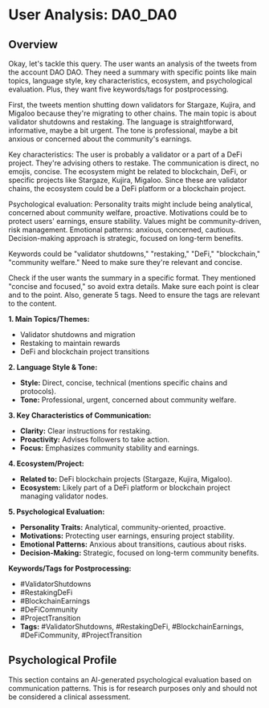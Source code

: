 # User Analysis: DA0_DA0

## Overview

<think>
Okay, let's tackle this query. The user wants an analysis of the tweets from the account DAO DAO. They need a summary with specific points like main topics, language style, key characteristics, ecosystem, and psychological evaluation. Plus, they want five keywords/tags for postprocessing.

First, the tweets mention shutting down validators for Stargaze, Kujira, and Migaloo because they're migrating to other chains. The main topic is about validator shutdowns and restaking. The language is straightforward, informative, maybe a bit urgent. The tone is professional, maybe a bit anxious or concerned about the community's earnings.

Key characteristics: The user is probably a validator or a part of a DeFi project. They're advising others to restake. The communication is direct, no emojis, concise. The ecosystem might be related to blockchain, DeFi, or specific projects like Stargaze, Kujira, Migaloo. Since these are validator chains, the ecosystem could be a DeFi platform or a blockchain project.

Psychological evaluation: Personality traits might include being analytical, concerned about community welfare, proactive. Motivations could be to protect users' earnings, ensure stability. Values might be community-driven, risk management. Emotional patterns: anxious, concerned, cautious. Decision-making approach is strategic, focused on long-term benefits.

Keywords could be "validator shutdowns," "restaking," "DeFi," "blockchain," "community welfare." Need to make sure they're relevant and concise.

Check if the user wants the summary in a specific format. They mentioned "concise and focused," so avoid extra details. Make sure each point is clear and to the point. Also, generate 5 tags. Need to ensure the tags are relevant to the content.
</think>

**1. Main Topics/Themes:**  
- Validator shutdowns and migration  
- Restaking to maintain rewards  
- DeFi and blockchain project transitions  

**2. Language Style & Tone:**  
- **Style:** Direct, concise, technical (mentions specific chains and protocols).  
- **Tone:** Professional, urgent, concerned about community welfare.  

**3. Key Characteristics of Communication:**  
- **Clarity:** Clear instructions for restaking.  
- **Proactivity:** Advises followers to take action.  
- **Focus:** Emphasizes community stability and earnings.  

**4. Ecosystem/Project:**  
- **Related to:** DeFi blockchain projects (Stargaze, Kujira, Migaloo).  
- **Ecosystem:** Likely part of a DeFi platform or blockchain project managing validator nodes.  

**5. Psychological Evaluation:**  
- **Personality Traits:** Analytical, community-oriented, proactive.  
- **Motivations:** Protecting user earnings, ensuring project stability.  
- **Emotional Patterns:** Anxious about transitions, cautious about risks.  
- **Decision-Making:** Strategic, focused on long-term community benefits.  

**Keywords/Tags for Postprocessing:**  
- #ValidatorShutdowns  
- #RestakingDeFi  
- #BlockchainEarnings  
- #DeFiCommunity  
- #ProjectTransition  
- **Tags:** #ValidatorShutdowns, #RestakingDeFi, #BlockchainEarnings, #DeFiCommunity, #ProjectTransition

## Psychological Profile

This section contains an AI-generated psychological evaluation based on communication patterns. This is for research purposes only and should not be considered a clinical assessment.